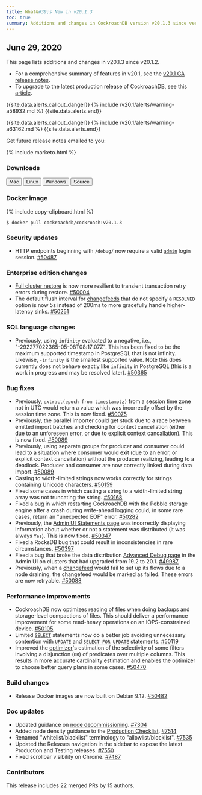 ```yaml
---
title: What&#39;s New in v20.1.3
toc: true
summary: Additions and changes in CockroachDB version v20.1.3 since version v20.1.2
---
```


## June 29, 2020

This page lists additions and changes in v20.1.3 since v20.1.2.

- For a comprehensive summary of features in v20.1, see the [v20.1 GA release notes](v20.1.0.html).
- To upgrade to the latest production release of CockroachDB, see this [article](../{{site.versions["stable"]}}/upgrade-cockroach-version.html).

{{site.data.alerts.callout_danger}}
{% include /v20.1/alerts/warning-a58932.md %}
{{site.data.alerts.end}}

{{site.data.alerts.callout_danger}}
{% include /v20.1/alerts/warning-a63162.md %}
{{site.data.alerts.end}}

Get future release notes emailed to you:

{% include marketo.html %}

### Downloads

<div id="os-tabs" class="clearfix os-tabs_button-outline-primary">
    <a href="https://binaries.cockroachdb.com/cockroach-v20.1.3.darwin-10.9-amd64.tgz"><button id="mac" data-eventcategory="mac-binary-release-notes">Mac</button></a>
    <a href="https://binaries.cockroachdb.com/cockroach-v20.1.3.linux-amd64.tgz"><button id="linux" data-eventcategory="linux-binary-release-notes">Linux</button></a>
    <a href="https://binaries.cockroachdb.com/cockroach-v20.1.3.windows-6.2-amd64.zip"><button id="windows" data-eventcategory="windows-binary-release-notes">Windows</button></a>
    <a href="https://binaries.cockroachdb.com/cockroach-v20.1.3.src.tgz"><button id="source" data-eventcategory="source-release-notes">Source</button></a>
</div>

### Docker image

{% include copy-clipboard.html %}
~~~shell
$ docker pull cockroachdb/cockroach:v20.1.3
~~~


### Security updates

- HTTP endpoints beginning with `/debug/` now require a valid [`admin`](../v20.1/authorization.html) login session. [#50487][#50487]

### Enterprise edition changes

- [Full cluster restore](../v20.1/restore.html#full-cluster) is now more resilient to transient transaction retry errors during restore. [#50004][#50004]
- The default flush interval for [changefeeds](../v20.1/change-data-capture.html) that do not specify a `RESOLVED` option is now 5s instead of 200ms to more gracefully handle higher-latency sinks. [#50251][#50251]

### SQL language changes

- Previously, using `infinity` evaluated to a negative, i.e., "-292277022365-05-08T08:17:07Z". This has been fixed to be the maximum supported timestamp in PostgreSQL that is not infinity. Likewise, `-infinity` is the smallest supported value. Note this does currently does not behave exactly like `infinity` in PostgreSQL (this is a work in progress and may be resolved later). [#50365][#50365]

### Bug fixes

- Previously, `extract(epoch from timestamptz)` from a session time zone not in UTC would return a value which was incorrectly offset by the session time zone. This is now fixed. [#50075][#50075]
- Previously, the parallel importer could get stuck due to a race between emitted import batches and checking for context cancellation (either due to an unforeseen error, or due to explicit context cancallation). This is now fixed. [#50089][#50089]
- Previously, using separate groups for producer and consumer could lead to a situation where consumer would exit (due to an error, or explicit context cancellation) without the producer realizing, leading to a deadlock. Producer and consumer are now correctly linked during data import. [#50089][#50089]
- Casting to width-limited strings now works correctly for strings containing Unicode characters. [#50159][#50159]
- Fixed some cases in which casting a string to a width-limited string array was not truncating the string. [#50168][#50168]
- Fixed a bug in which restarting CockroachDB with the Pebble storage engine after a crash during write-ahead logging could, in some rare cases, return an "unexpected EOF" error. [#50282][#50282]
- Previously, the [Admin UI Statements page](../v20.1/admin-ui-statements-page.html) was incorrectly displaying information about whether or not a statement was distributed (it was always `Yes`). This is now fixed. [#50347][#50347]
- Fixed a RocksDB bug that could result in inconsistencies in rare circumstances. [#50397][#50397]
- Fixed a bug that broke the data distribution [Advanced Debug page](../v20.1/admin-ui-debug-pages.html) in the Admin UI on clusters that had upgraded from 19.2 to 20.1. [#49987][#49987]
- Previously, when a [changefeed](../v20.1/change-data-capture.html) would fail to set up its flows due to a node draining, the changefeed would be marked as failed. These errors are now retryable. [#50088][#50088]

### Performance improvements

- CockroachDB now optimizes reading of files when doing backups and storage-level compactions of files. This should deliver a performance improvement for some read-heavy operations on an IOPS-constrained device. [#50105][#50105]
- Limited [`SELECT`](../v20.1/select-clause.html) statements now do a better job avoiding unnecessary contention with [`UPDATE`](../v20.1/update.html) and [`SELECT FOR UPDATE`](../v20.1/select-for-update.html) statements. [#50119][#50119]
- Improved the [optimizer](../v19.2/cost-based-optimizer.html)'s estimation of the selectivity of some filters involving a disjunction (`OR`) of predicates over multiple columns. This results in more accurate cardinality estimation and enables the optimizer to choose better query plans in some cases. [#50470][#50470]

### Build changes

- Release Docker images are now built on Debian 9.12. [#50482][#50482]

### Doc updates

- Updated guidance on [node decommissioning](../v20.1/remove-nodes.html). [#7304][#7304]
- Added node density guidance to the [Production Checklist](../v20.1/recommended-production-settings.html#node-density-testing-configuration). [#7514][#7514]
- Renamed "whitelist/blacklist" terminology to "allowlist/blocklist". [#7535][#7535]
- Updated the Releases navigation in the sidebar to expose the latest Production and Testing releases. [#7550][#7550]
- Fixed scrollbar visibility on Chrome. [#7487][#7487]

### Contributors

This release includes 22 merged PRs by 15 authors.

[#49987]: https://github.com/cockroachdb/cockroach/pull/49987
[#50004]: https://github.com/cockroachdb/cockroach/pull/50004
[#50075]: https://github.com/cockroachdb/cockroach/pull/50075
[#50088]: https://github.com/cockroachdb/cockroach/pull/50088
[#50089]: https://github.com/cockroachdb/cockroach/pull/50089
[#50105]: https://github.com/cockroachdb/cockroach/pull/50105
[#50119]: https://github.com/cockroachdb/cockroach/pull/50119
[#50159]: https://github.com/cockroachdb/cockroach/pull/50159
[#50168]: https://github.com/cockroachdb/cockroach/pull/50168
[#50216]: https://github.com/cockroachdb/cockroach/pull/50216
[#50251]: https://github.com/cockroachdb/cockroach/pull/50251
[#50282]: https://github.com/cockroachdb/cockroach/pull/50282
[#50347]: https://github.com/cockroachdb/cockroach/pull/50347
[#50365]: https://github.com/cockroachdb/cockroach/pull/50365
[#50397]: https://github.com/cockroachdb/cockroach/pull/50397
[#50470]: https://github.com/cockroachdb/cockroach/pull/50470
[#50482]: https://github.com/cockroachdb/cockroach/pull/50482
[#50487]: https://github.com/cockroachdb/cockroach/pull/50487
[48d02125b]: https://github.com/cockroachdb/cockroach/commit/48d02125b
[#7304]: https://github.com/cockroachdb/docs/pull/7304
[#7550]: https://github.com/cockroachdb/docs/pull/7550
[#7535]: https://github.com/cockroachdb/docs/pull/7535
[#7487]: https://github.com/cockroachdb/docs/pull/7487
[#7514]: https://github.com/cockroachdb/docs/pull/7514
